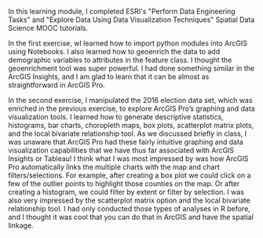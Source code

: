 In this learning module, I completed ESRI's "Perform Data Engineering Tasks" and "Explore Data Using Data Visualization Techniques" Spatial Data Science MOOC tutorials.

In the first exercise, wI learned how to import python modules into ArcGIS using Notebooks. I also learned how to geoenrich the data to add demographic variables to attributes in the feature class. I thought the geoenrichment tool was super powerful. I had done something similar in the ArcGIS Insights, and I am glad to learn that it can be almost as straightforward in ArcGIS Pro. 

In the second exercise, I manipulated the 2016 election data set, which was enriched in the previous exercise, to explore ArcGIS Pro’s graphing and data visualization tools. I learned how to generate descriptive statistics, histograms, bar charts, choropleth maps, box plots, scatterplot matrix plots, and the local bivariate relationship tool. As we discussed briefly in class, I was unaware that ArcGIS Pro had these fairly intuitive graphing and data visualization capabilities that we have thus far associated with ArcGIS Insights or Tableau! I think what I was most impressed by was how ArcGIS Pro automatically links the multiple charts with the map and chart filters/selections. For example, after creating a box plot we could click on a few of the outlier points to highlight those counties on the map. Or after creating a histogram, we could filter by extent or filter by selection. I was also very impressed by the scatterplot matrix option and the local bivariate relationship tool. I had only conducted those types of analyses in R before, and I thought it was cool that you can do that in ArcGIS and have the spatial linkage. 
